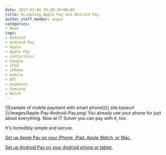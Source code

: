 ```yaml
---
date: 2017-01-04 19:30:39+00:00
title: Accepting Apple Pay and Android Pay
author_staff_member: angus
categories:
- News
tags:
- Android
- Android Pay
- Apple
- Apple Pay
- contactless
- Google
- iPad
- iPhone
- mobile
- NFC
- payments
- Samsung
- Watch
---
```

![Example of mobile payment with smart phone]({{ site.baseurl }}/images/Apple-Pay-Android-Pay.png)
You already use your phone for just about everything. Now at IT Solver you can pay with it, too.

It's incredibly simple and secure.

[Set up Apple Pay on your iPhone, iPad, Apple Watch, or Mac.](https://support.apple.com/en-au/HT204506)

[Set up Android Pay on your Android phone or tablet.](https://www.android.com/pay/)

